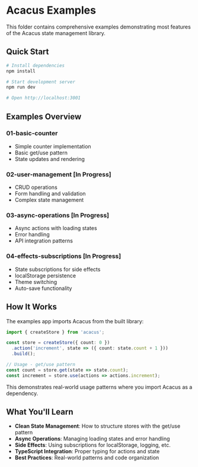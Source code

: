 # Acacus Examples

This folder contains comprehensive examples demonstrating most features of the Acacus state management library.

## Quick Start

```bash
# Install dependencies
npm install

# Start development server
npm run dev

# Open http://localhost:3001
```

## Examples Overview

### 01-basic-counter

- Simple counter implementation
- Basic get/use pattern
- State updates and rendering

### 02-user-management [In Progress]

- CRUD operations
- Form handling and validation
- Complex state management

### 03-async-operations [In Progress]

- Async actions with loading states
- Error handling
- API integration patterns

### 04-effects-subscriptions [In Progress]

- State subscriptions for side effects
- localStorage persistence
- Theme switching
- Auto-save functionality

## How It Works

The examples app imports Acacus from the built library:

```typescript
import { createStore } from 'acacus';

const store = createStore({ count: 0 })
  .action('increment', state => ({ count: state.count + 1 }))
  .build();

// Usage - get/use pattern
const count = store.get(state => state.count);
const increment = store.use(actions => actions.increment);
```

This demonstrates real-world usage patterns where you import Acacus as a dependency.

## What You'll Learn

- **Clean State Management**: How to structure stores with the get/use pattern
- **Async Operations**: Managing loading states and error handling
- **Side Effects**: Using subscriptions for localStorage, logging, etc.
- **TypeScript Integration**: Proper typing for actions and state
- **Best Practices**: Real-world patterns and code organization
